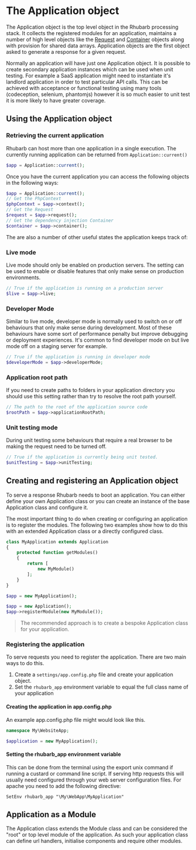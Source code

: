 The Application object
======================

The Application object is the top level object in the Rhubarb processing stack. It collects the registered modules
for an application, maintains a number of high level objects like the [Request](request) and
[Container](dependency-injection) objects along with provision for shared data arrays. Application objects
are the first object asked to generate a response for a given request.

Normally an application will have just one Application object. It is possible to create secondary application
instances which can be used when unit testing. For example a SaaS application might need to instantiate it's
landlord application in order to test particular API calls. This can be achieved with acceptance or functional
testing using many tools (codeception, selenium, phantomjs) however it is so much easier to unit test it
is more likely to have greater coverage.

## Using the Application object

### Retrieving the current application

Rhubarb can host more than one application in a single execution. The currently running application can be
returned from `Application::current()`

``` php
$app = Application::current();
```

Once you have the current application you can access the following objects in the following ways:

``` php
$app = Application::current();
// Get the PhpContext
$phpContext = $app->context();
// Get the Request
$request = $app->request();
// Get the dependency injection Container
$container = $app->container();
```

The are also a number of other useful states the application keeps track of:

### Live mode

Live mode should only be enabled on production servers. The setting can be used to enable or disable
features that only make sense on production environments.

``` php
// True if the application is running on a production server
$live = $app->live;
```

### Developer Mode

Similar to live mode, developer mode is normally used to switch on or off behaviours that only make sense
during development. Most of these behaviours have some sort of performance penalty but improve debugging or
deployment experiences. It's common to find developer mode on but live mode off on a staging server for example.

``` php
// True if the application is running in developer mode
$developerMode = $app->developerMode;
```

### Application root path

If you need to create paths to folders in your application directory you should use this setting rather than
try to resolve the root path yourself.

``` php
// The path to the root of the application source code
$rootPath = $app->applicationRootPath;
```

### Unit testing mode

During unit testing some behaviours that require a real browser to be making the request need to be turned off.

``` php
// True if the application is currently being unit tested.
$unitTesting = $app->unitTesting;
```

## Creating and registering an Application object

To serve a response Rhubarb needs to boot an application. You can either define your own Application class
or you can create an instance of the base Application class and configure it.

The most important thing to do when creating or configuring an application is to register the modules. The following
two examples show how to do this with an extended Application class or a directly configured class.

``` php
class MyApplication extends Application
{
    protected function getModules()
    {
        return [
            new MyModule()
        ];
    }
}

$app = new MyApplication();
```

``` php
$app = new Application();
$app->registerModule(new MyModule());
```

> The recommended approach is to create a bespoke Application class for your application.

### Registering the application

To serve requests you need to register the application. There are two main ways to do this.

1. Create a `settings/app.config.php` file and create your application object.
2. Set the `rhubarb_app` environment variable to equal the full class name of your application

#### Creating the application in app.config.php

An example app.config.php file might would look like this.

``` php
namespace My\WebsiteApp;

$application = new MyApplication();
```

#### Setting the rhubarb_app environment variable

This can be done from the terminal using the export unix command if running a custard or command line script. If
serving http requests this will usually need configured through your web server configuration files. For apache
you need to add the following directive:

```
SetEnv rhubarb_app "\My\WebApp\MyApplication"
```

## Application as a Module

The Application class extends the Module class and can be considered the "root" or top level module of the
application. As such your application class can define url handlers, initialise components and require other
modules.